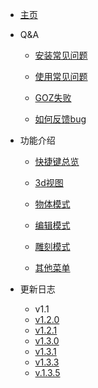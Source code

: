 <!-- docs/_sidebar.md --> 

+ [主页](./README.md "主页")

+ Q&A

    + [安装常见问题](./QA/安装常见问题.md)
	
	+ [使用常见问题](./QA/使用常见问题.md)
    
    + [GOZ失败](./QA/GOZ.GOB失败.md)
    
	+ [如何反馈bug](./QA/bugReport.md)

[//]: # (	+ [测试]&#40;./QA/test.md&#41;)


+ 功能介绍
  + [快捷键总览](./functions/shortcuts.md)

  + [3d视图](./functions/view3d.md)
    
  + [物体模式](./functions/object_mode.md)

  + [编辑模式](./functions/edit_mode.md)
    
  + [雕刻模式](./functions/sculpt_mode.md)

  + [其他菜单](./functions/other_menu.md)


+ 更新日志

  + v1.1
  + [v1.2.0](./Log/1.2.0.md)
  + [v1.2.1](./Log/1.2.1.md)
  + [v1.3.0](./Log/1.3.0.md)
  + [v1.3.1](./Log/1.3.1.md)
  + [v1.3.3](./Log/1.3.3.md)
  + [v.1.3.5](./Log/1.3.5.md)